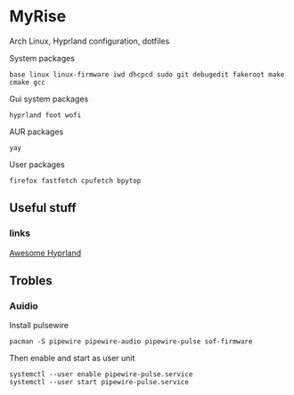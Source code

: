 # MyRise
Arch Linux, Hyprland configuration, dotfiles

System packages
```
base linux linux-firmware iwd dhcpcd sudo git debugedit fakeroot make cmake gcc
```
Gui system packages
```
hyprland foot wofi
```
AUR packages
```
yay
```
User packages
```
firefox fastfetch cpufetch bpytop
```
## Useful stuff
### links
  [Awesome Hyprland](https://github.com/hyprland-community/awesome-hyprland?tab=readme-ov-file#awesome-hyprland)

## Trobles
### Auidio
Install pulsewire
```console
pacman -S pipewire pipewire-audio pipewire-pulse sof-firmware
```
Then enable and start as user unit
```console
systemctl --user enable pipewire-pulse.service
systemctl --user start pipewire-pulse.service
```
